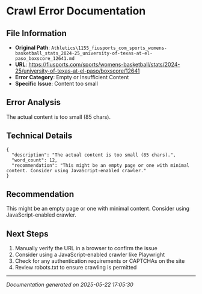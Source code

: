 # Crawl Error Documentation

## File Information
- **Original Path**: `Athletics\1155_fiusports_com_sports_womens-basketball_stats_2024-25_university-of-texas-at-el-paso_boxscore_12641.md`
- **URL**: https://fiusports.com/sports/womens-basketball/stats/2024-25/university-of-texas-at-el-paso/boxscore/12641
- **Error Category**: Empty or Insufficient Content
- **Specific Issue**: Content too small

## Error Analysis
The actual content is too small (85 chars).

## Technical Details
```
{
  "description": "The actual content is too small (85 chars).",
  "word_count": 12,
  "recommendation": "This might be an empty page or one with minimal content. Consider using JavaScript-enabled crawler."
}
```

## Recommendation
This might be an empty page or one with minimal content. Consider using JavaScript-enabled crawler.

## Next Steps
1. Manually verify the URL in a browser to confirm the issue
2. Consider using a JavaScript-enabled crawler like Playwright
3. Check for any authentication requirements or CAPTCHAs on the site
4. Review robots.txt to ensure crawling is permitted

---
*Documentation generated on 2025-05-22 17:05:30*
